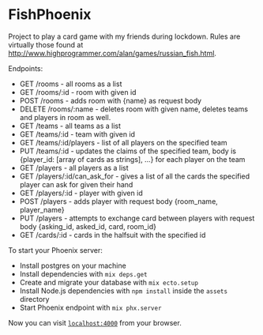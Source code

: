 # FishPhoenix

Project to play a card game with my friends during lockdown. Rules are virtually those found at http://www.highprogrammer.com/alan/games/russian_fish.html.

Endpoints:

- GET /rooms - all rooms as a list
- GET /rooms/:id - room with given id
- POST /rooms - adds room with {name} as request body
- DELETE /rooms/:name - deletes room with given name, deletes teams and players in room as well.
- GET /teams - all teams as a list
- GET /teams/:id - team with given id
- GET /teams/:id/players - list of all players on the specified team
- PUT /teams/:id - updates the claims of the specified team, body is {player_id: [array of cards as strings], ...} for each player on the team
- GET /players - all players as a list
- GET /players/:id/can_ask_for - gives a list of all the cards the specified player can ask for given their hand
- GET /players/:id - player with given id
- POST /players - adds player with request body {room_name, player_name}
- PUT /players - attempts to exchange card between players with request body {asking_id, asked_id, card, room_id}
- GET /cards/:id - cards in the halfsuit with the specified id

To start your Phoenix server:

- Install postgres on your machine
- Install dependencies with `mix deps.get`
- Create and migrate your database with `mix ecto.setup`
- Install Node.js dependencies with `npm install` inside the `assets` directory
- Start Phoenix endpoint with `mix phx.server`

Now you can visit [`localhost:4000`](http://localhost:4000) from your browser.

